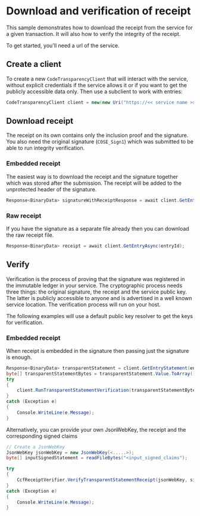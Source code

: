 # Download and verification of receipt

<!-- cspell:ignore cose -->

This sample demonstrates how to download the receipt from the service for a given transaction.
It will also how to verify the integrity of the receipt.

To get started, you'll need a url of the service.

## Create a client

To create a new `CodeTransparencyClient` that will interact with the service, without explicit credentials if the service allows it or if you 
want to get the publicly accessible data only. Then use a subclient to work with entries:

```C# Snippet:CodeTransparencySample_CreateClient
CodeTransparencyClient client = new(new Uri("https://<< service name >>.confidential-ledger.azure.com"), null);
```

## Download receipt

The receipt on its own contains only the inclusion proof and the signature. You also need the original signature (`COSE_Sign1`) which was submitted to be able to run integrity verification. 

### Embedded receipt

The easiest way is to download the receipt and the signature together which was stored after the submission. The receipt will be added to the unprotected header of the signature.

```C# Snippet:CodeTransparencySample2_GetEntryStatement
Response<BinaryData> signatureWithReceiptResponse = await client.GetEntryStatementAsync(entryId);
```

### Raw receipt

If you have the signature as a separate file already then you can download the raw receipt file.

```C# Snippet:CodeTransparencySample2_GetRawReceipt
Response<BinaryData> receipt = await client.GetEntryAsync(entryId);
```

## Verify

Verification is the process of proving that the signature was registered in the immutable ledger in your service. The cryptographic process needs three things: the original signature, the receipt and the service public key. The latter is publicly accessible to anyone and is advertised in a well known service location. The verification process will run on your host.

The following examples will use a default public key resolver to get the keys for verification.

### Embedded receipt

When receipt is embedded in the signature then passing just the signature is enough.

```C# Snippet:CodeTransparencyVerification
Response<BinaryData> transparentStatement = client.GetEntryStatement(entryId);
byte[] transparentStatementBytes = transparentStatement.Value.ToArray();
try
{
    client.RunTransparentStatementVerification(transparentStatementBytes);
}
catch (Exception e)
{
    Console.WriteLine(e.Message);
}
```

Alternatively, you can provide your own JsonWebKey, the receipt and the corresponding signed claims

```C# Snippet:CodeTransparencySample2_VerifyReceiptAndInputSignedStatement
// Create a JsonWebKey
JsonWebKey jsonWebKey = new JsonWebKey(<.....>);
byte[] inputSignedStatement = readFileBytes("<input_signed_claims");

try
{
    CcfReceiptVerifier.VerifyTransparentStatementReceipt(jsonWebKey, signatureWithReceiptBytes, inputSignedStatement);
}
catch (Exception e)
{
    Console.WriteLine(e.Message);
}
```
